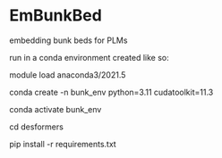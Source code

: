 # EmBunkBed
embedding bunk beds for PLMs

run in a conda environment created like so:

module load anaconda3/2021.5

conda create -n bunk_env python=3.11 cudatoolkit=11.3

conda activate bunk_env



cd desformers

pip install -r requirements.txt
